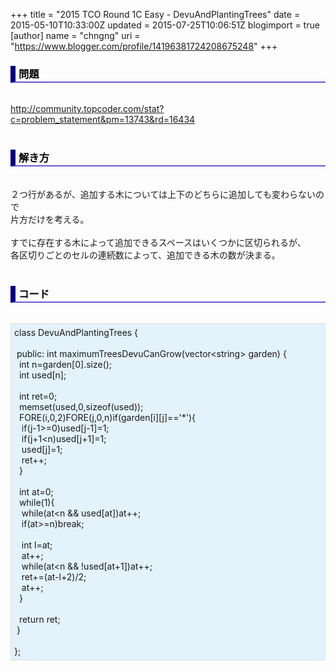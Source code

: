 +++
title = "2015 TCO Round 1C Easy - DevuAndPlantingTrees"
date = 2015-05-10T10:33:00Z
updated = 2015-07-25T10:06:51Z
blogimport = true 
[author]
	name = "chngng"
	uri = "https://www.blogger.com/profile/14196381724208675248"
+++

<div dir="ltr" style="text-align: left;" trbidi="on"><h3 style="border-bottom: 2px solid slateblue; border-left: 8px solid navy; color: black; padding: 0px 0px 1px 5px;">問題 <br /></h3><br /><a href="http://community.topcoder.com/stat?c=problem_statement&amp;pm=13743&amp;rd=16434" target="_blank">http://community.topcoder.com/stat?c=problem_statement&amp;pm=13743&amp;rd=16434</a><br /><br /><h3 style="border-bottom: 2px solid slateblue; border-left: 8px solid navy; color: black; padding: 0px 0px 1px 5px;">解き方 </h3><br />２つ行があるが、追加する木については上下のどちらに追加しても変わらないので<br />片方だけを考える。<br /><br />すでに存在する木によって追加できるスペースはいくつかに区切られるが、<br />各区切りごとのセルの連続数によって、追加できる木の数が決まる。<br /><br /><h3 style="border-bottom: 2px solid slateblue; border-left: 8px solid navy; color: black; padding: 0px 0px 1px 5px;">コード </h3><br /><div style="background-color: #e3f2fb; border: 1px dotted #CCCCCC; padding: 5px;">class DevuAndPlantingTrees {<br /><br /><span class="Apple-tab-span" style="white-space: pre;"> </span>public: int maximumTreesDevuCanGrow(vector&lt;string&gt; garden) {<br /><span class="Apple-tab-span" style="white-space: pre;">  </span>int n=garden[0].size();<br /><span class="Apple-tab-span" style="white-space: pre;">  </span>int used[n];<br /><br /><span class="Apple-tab-span" style="white-space: pre;">  </span>int ret=0;<br /><span class="Apple-tab-span" style="white-space: pre;">  </span>memset(used,0,sizeof(used));<br /><span class="Apple-tab-span" style="white-space: pre;">  </span>FORE(i,0,2)FORE(j,0,n)if(garden[i][j]=='*'){<br /><span class="Apple-tab-span" style="white-space: pre;">   </span>if(j-1&gt;=0)used[j-1]=1;<br /><span class="Apple-tab-span" style="white-space: pre;">   </span>if(j+1&lt;n)used[j+1]=1;<br /><span class="Apple-tab-span" style="white-space: pre;">   </span>used[j]=1;<br /><span class="Apple-tab-span" style="white-space: pre;">   </span>ret++;<br /><span class="Apple-tab-span" style="white-space: pre;">  </span>}<br /><br /><span class="Apple-tab-span" style="white-space: pre;">  </span>int at=0;<br /><span class="Apple-tab-span" style="white-space: pre;">  </span>while(1){<br /><span class="Apple-tab-span" style="white-space: pre;">   </span>while(at&lt;n &amp;&amp; used[at])at++;<br /><span class="Apple-tab-span" style="white-space: pre;">   </span>if(at&gt;=n)break;<br /><br /><span class="Apple-tab-span" style="white-space: pre;">   </span>int l=at;<br /><span class="Apple-tab-span" style="white-space: pre;">   </span>at++;<br /><span class="Apple-tab-span" style="white-space: pre;">   </span>while(at&lt;n &amp;&amp; !used[at+1])at++;<br /><span class="Apple-tab-span" style="white-space: pre;">   </span>ret+=(at-l+2)/2;<br /><span class="Apple-tab-span" style="white-space: pre;">   </span>at++;<br /><span class="Apple-tab-span" style="white-space: pre;">  </span>}<br /><br /><span class="Apple-tab-span" style="white-space: pre;">  </span>return ret;<br /><span class="Apple-tab-span" style="white-space: pre;"> </span>}<br /><br />};</div></div>
